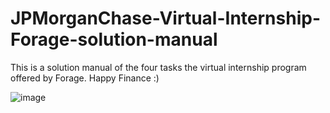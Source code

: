 # JPMorganChase-Virtual-Internship-Forage-solution-manual
This is a solution manual of the four tasks the virtual internship program offered by Forage. Happy Finance :)

![image](https://github.com/user-attachments/assets/64f32048-f684-4ce9-afd3-3bc56fd9dcf1)
